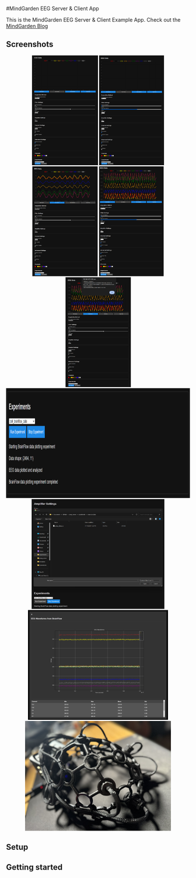 #MindGarden EEG Server & Client App

This is the MindGarden EEG Server & Client Example App. Check out the [MindGarden Blog](https://mindgardenai.com/blog/2024-09-27-building-an-advanced-real-time-eeg-analysis-app-with-python-and-brainflow/)

## Screenshots
<!-- screenshots start -->
<p align='center'>
  <img src="screenshots/main_brainflow.png" height="300" alt="Screenshot"/>
  <img src="screenshots/main_spi.png" height="300" alt="Screenshot"/>
  <img src="screenshots/brainflow.png" height="300" alt="Screenshot"/>
  <img src="screenshots/spi.png" height="300" alt="Screenshot"/>
  <img src="screenshots/calibrate.png" height="300" alt="Screenshot"/>
  <img src="screenshots/experiments.png" height="300" alt="Screenshot"/>
  <img src="screenshots/experiments_start.png" height="300" alt="Screenshot"/>
  <img src="screenshots/experiments_plot.png" height="300" alt="Screenshot"/>
  <img src="screenshots/headset.png" height="300" alt="Screenshot"/>
</p>
<!-- screenshots end -->

## Setup

## Getting started
